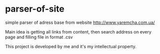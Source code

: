 # parser-of-site
simple parser of adress base from website http://www.yaremcha.com.ua/

Main idea is getting all links from content, then search address on every page and filling file in format .csv

This project is developed by me and it's my intellectual property.
